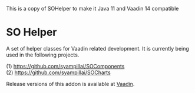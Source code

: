 This is a copy of SOHelper to make it Java 11 and Vaadin 14 compatible
# SO Helper
A set of helper classes for Vaadin related development. It is currently being used in the following projects.

(1) https://github.com/syampillai/SOComponents  
(2) https://github.com/syampillai/SOCharts

Release versions of this addon is available at [Vaadin](https://vaadin.com/directory/component/so-helper).
